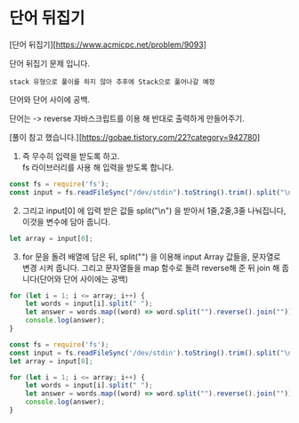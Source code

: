 # 단어 뒤집기

[단어 뒤집기][https://www.acmicpc.net/problem/9093]

단어 뒤집기 문제 입니다.

`stack 유형으로 풀이를 하지 않아 추후에 Stack으로 풀어나갈 예정`

단어와 단어 사이에 공백.

단어는 -> reverse 자바스크립트를 이용 해 반대로 출력하게 만들어주기.



[풀이 참고 했습니다.][https://gobae.tistory.com/22?category=942780]

1. 즉 무수히 입력을 받도록 하고.<br/>
fs 라이브러리를 사용 해 입력을 받도록 합니다.

``` javascript
const fs = require('fs');
const input = fs.readFileSync("/dev/stdin").toString().trim().split("\n");
```


2. 그리고 input[0] 에 입력 받은 값들 split("\n") 을 받아서 1줄,2줄,3줄 나눠집니다, 이것을 변수에 담아 줍니다.

``` javascript
let array = input[0];
```

3. for 문을 돌려 배열에 담은 뒤, split("") 을 이용해 input Array 값들을, 문자열로 변경 시켜 줍니다. 
그리고 문자열들을 map 함수로 돌려 reverse해 준 뒤 join 해 줍니다(단어와 단어 사이에는 공백)

``` javascript
for (let i = 1; i <= array; i++) {
    let words = input[i].split(" ");
    let answer = words.map((word) => word.split("").reverse().join("")).join("");
    console.log(answer); 
}
```


``` javascript
const fs = require('fs');
const input = fs.readFileSync('/dev/stdin').toString().trim().split("\n");
let array = input[0]; 

for (let i = 1; i <= array; i++) {
    let words = input[i].split(" "); 
    let answer = words.map((word) => word.split("").reverse().join("")).join(""); 
    console.log(answer);
}
```